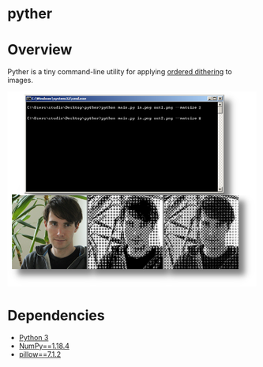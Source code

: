 # pyther

<h1>Overview</h1>
Pyther is a tiny command-line utility for applying <a href="https://en.wikipedia.org/wiki/Ordered_dithering">ordered dithering</a> to images.

![](https://github.com/PaulBenMarsh/pyther/blob/master/screenshots/screenshot.png?raw=true)

<h1>Dependencies</h1>
<ul>
  <li><a href="https://www.python.org/downloads/" rel="nofollow">Python 3</a></li>
  <li><a href="https://pypi.org/project/numpy/" rel="nofollow">NumPy==1.18.4</a></li>
  <li><a href="https://pypi.org/project/Pillow/" rel="nofollow">pillow==7.1.2</a></li>
</ul>
